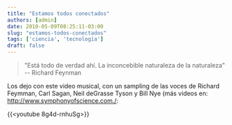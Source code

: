 ```yaml
---
title: "Estamos todos conectados"
authors: [admin]
date: 2010-05-09T08:25:11-03:00
slug: "estamos-todos-conectados"
tags: ['ciencia', 'tecnología']
draft: false
---
```


> "Está todo de verdad ahí. La inconcebible naturaleza de la naturaleza" -- Richard Feynman

Los dejo con este video musical, con un sampling de las voces de Richard
Feymman, Carl Sagan, Neil deGrasse Tyson y Bill Nye (más videos en:
<http://www.symphonyofscience.com./>:

{{<youtube 8g4d-rnhuSg>}}